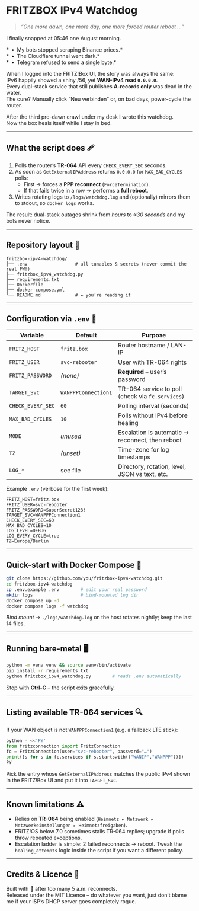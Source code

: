 # FRITZBOX IPv4 Watchdog  
  
> *“One more dawn, one more day, one more forced router reboot …”*  
  
I finally snapped at 05:46 one August morning.  
  
* • My bots stopped scraping Binance prices.*  
* • The Cloudflare tunnel went dark.*  
* • Telegram refused to send a single byte.*  
  
When I logged into the FRITZ!Box UI, the story was always the same:  
IPv6 happily showed a shiny /56, yet **WAN-IPv4 read `0.0.0.0`**.  
Every dual-stack service that still publishes **A-records only** was dead in the water.  
The cure? Manually click “Neu verbinden” or, on bad days, power-cycle the router.  
  
After the third pre-dawn crawl under my desk I wrote this watchdog.  
Now the box heals itself while I stay in bed.  
  
---

## What the script does 🩹  
  
1. Polls the router’s **TR-064** API every `CHECK_EVERY_SEC` seconds.  
2. As soon as `GetExternalIPAddress` returns `0.0.0.0` for `MAX_BAD_CYCLES` polls:  
   * First → forces a **PPP reconnect** (`ForceTermination`).  
   * If that fails twice in a row → performs a **full reboot**.  
3. Writes rotating logs to `/logs/watchdog.log` and (optionally) mirrors them to stdout, so `docker logs` works.  
  
The result: dual-stack outages shrink from *hours* to *≈30 seconds* and my bots never notice.  
  
---

## Repository layout 📂  
  
```
fritzbox-ipv4-watchdog/
├── .env                  # all tunables & secrets (never commit the real PW!)
├── fritzbox_ipv4_watchdog.py
├── requirements.txt
├── Dockerfile
├── docker-compose.yml
└── README.md             # ← you’re reading it
```  
  
---

## Configuration via `.env` 🔧  
  
| Variable          | Default             | Purpose                                          |
| ----------------- | ------------------- | ------------------------------------------------ |
| `FRITZ_HOST`      | `fritz.box`         | Router hostname / LAN-IP                         |
| `FRITZ_USER`      | `svc-rebooter`      | User with TR-064 rights                          |
| `FRITZ_PASSWORD`  | _(none)_            | **Required** – user’s password                   |
| `TARGET_SVC`      | `WANPPPConnection1` | TR-064 service to poll (check via `fc.services`) |
| `CHECK_EVERY_SEC` | `60`                | Polling interval (seconds)                       |
| `MAX_BAD_CYCLES`  | `10`                | Polls without IPv4 before healing                |
| `MODE`            | *unused*            | Escalation is automatic → reconnect, then reboot |
| `TZ`              | _(unset)_           | Time-zone for log timestamps                     |
| `LOG_*`           | see file            | Directory, rotation, level, JSON vs text, etc.   |
  
Example `.env` (verbose for the first week):  
  
```
FRITZ_HOST=fritz.box
FRITZ_USER=svc-rebooter
FRITZ_PASSWORD=SuperSecret123!
TARGET_SVC=WANPPPConnection1
CHECK_EVERY_SEC=60
MAX_BAD_CYCLES=10
LOG_LEVEL=DEBUG
LOG_EVERY_CYCLE=true
TZ=Europe/Berlin
```  
  
---

## Quick-start with Docker Compose 🐳  
  
```bash
git clone https://github.com/you/fritzbox-ipv4-watchdog.git
cd fritzbox-ipv4-watchdog
cp .env.example .env        # edit your real password
mkdir logs                  # bind-mounted log dir
docker compose up -d
docker compose logs -f watchdog
```  
  
*Bind mount* → `./logs/watchdog.log` on the host rotates nightly; keep the last 14 files.  
  
---

## Running bare-metal 🖥️  
  
```bash
python -m venv venv && source venv/bin/activate
pip install -r requirements.txt
python fritzbox_ipv4_watchdog.py        # reads .env automatically
```  
  
Stop with **Ctrl-C** – the script exits gracefully.  
  
---

## Listing available TR-064 services 🔍  
  
If your WAN object is not `WANPPPConnection1` (e.g. a fallback LTE stick):  
  
```python
python - <<'PY'
from fritzconnection import FritzConnection
fc = FritzConnection(user="svc-rebooter", password="…")
print([s for s in fc.services if s.startswith(("WANIP","WANPPP"))])
PY
```  
  
Pick the entry whose `GetExternalIPAddress` matches the public IPv4 shown in the FRITZ!Box UI and put it into `TARGET_SVC`.  
  
---

## Known limitations ⚠️  
  
* Relies on **TR-064** being enabled (`Heimnetz ▸ Netzwerk ▸ Netzwerkeinstellungen ▸ Heimnetzfreigaben`).  
* FRITZ!OS below 7.0 sometimes stalls TR-064 replies; upgrade if polls throw repeated exceptions.  
* Escalation ladder is simple: 2 failed reconnects → reboot. Tweak the `healing_attempts` logic inside the script if you want a different policy.  
  
---

## Credits & Licence 📝  
  
Built with 🩵 after too many 5 a.m. reconnects.  
Released under the MIT Licence – do whatever you want, just don’t blame me if your ISP’s DHCP server goes completely rogue.